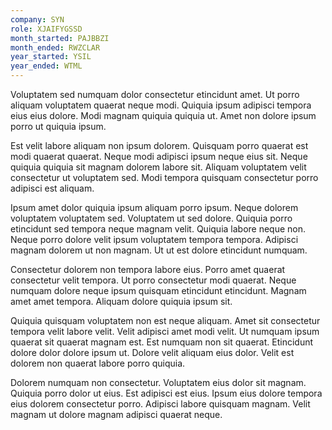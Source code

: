 ```yaml
---
company: SYN
role: XJAIFYGSSD
month_started: PAJBBZI
month_ended: RWZCLAR
year_started: YSIL
year_ended: WTML
---
```


Voluptatem sed numquam dolor consectetur etincidunt amet. Ut porro aliquam voluptatem quaerat neque modi. Quiquia ipsum adipisci tempora eius eius dolore. Modi magnam quiquia quiquia ut. Amet non dolore ipsum porro ut quiquia ipsum.

Est velit labore aliquam non ipsum dolorem. Quisquam porro quaerat est modi quaerat quaerat. Neque modi adipisci ipsum neque eius sit. Neque quiquia quiquia sit magnam dolorem labore sit. Aliquam voluptatem velit consectetur ut voluptatem sed. Modi tempora quisquam consectetur porro adipisci est aliquam.

Ipsum amet dolor quiquia ipsum aliquam porro ipsum. Neque dolorem voluptatem voluptatem sed. Voluptatem ut sed dolore. Quiquia porro etincidunt sed tempora neque magnam velit. Quiquia labore neque non. Neque porro dolore velit ipsum voluptatem tempora tempora. Adipisci magnam dolorem ut non magnam. Ut ut est dolore etincidunt numquam.

Consectetur dolorem non tempora labore eius. Porro amet quaerat consectetur velit tempora. Ut porro consectetur modi quaerat. Neque numquam dolore neque ipsum quisquam etincidunt etincidunt. Magnam amet amet tempora. Aliquam dolore quiquia ipsum sit.

Quiquia quisquam voluptatem non est neque aliquam. Amet sit consectetur tempora velit labore velit. Velit adipisci amet modi velit. Ut numquam ipsum quaerat sit quaerat magnam est. Est numquam non sit quaerat. Etincidunt dolore dolor dolore ipsum ut. Dolore velit aliquam eius dolor. Velit est dolorem non quaerat labore porro quiquia.

Dolorem numquam non consectetur. Voluptatem eius dolor sit magnam. Quiquia porro dolor ut eius. Est adipisci est eius. Ipsum eius dolore tempora eius dolorem consectetur porro. Adipisci labore quisquam magnam. Velit magnam ut dolore magnam adipisci quaerat neque.
    